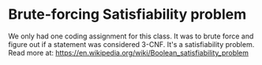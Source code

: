 # Brute-forcing Satisfiability problem
We only had one coding assignment for this class.
It was to brute force and figure out if a statement was considered 3-CNF. It's a satisfiability problem.
Read more at: https://en.wikipedia.org/wiki/Boolean_satisfiability_problem
